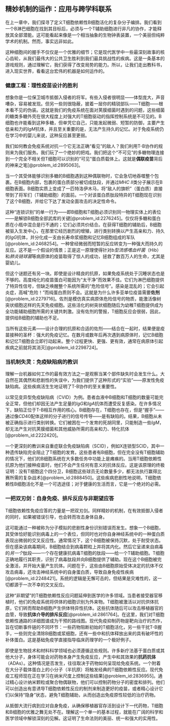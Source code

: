## 精妙机制的运作：应用与跨学科联系

在上一章中，我们探寻了定义T细胞依赖性B细胞活化的复杂分子编排。我们看到一个B淋巴细胞在找到其目标后，必须与一个T辅助细胞进行非凡的协作，才能释放其全部潜能。这可能看起来像是一个相当抽象的生物钟表装置，一个美丽但纯粹学术的机制。然而，事实远非如此。

这种细胞间的握手不仅仅是一个优雅的细节；它是现代医学中一些最深刻故事的核心齿轮，从我们最伟大的公共卫生胜利到我们最具挑战性的疾病。这是一条基本的游戏规则，通过理解它，我们获得了改变局势的能力。所以，让我们走出教科书，进入现实世界，看看这台宏伟的机器是如何运作的。

### 健康工程：理性疫苗设计的胜利

想象你是一位保卫城市抵御入侵者的将军。有些入侵者很明显——体型庞大，声音嘈杂，容易被发现。但另一些则很隐蔽，披着一层你的精锐部队——T细胞——根本看不见的伪装。这就是我们的免疫系统在面对荚膜细菌时遇到的问题，这些细菌的糖类多糖外壳在很大程度上对强大的T细胞驱动的指挥控制系统是不可见的。B细胞也许能看到这种多糖，但单凭它自己，只能发起微弱、短暂的防御，主要产生低亲和力的$IgM$抗体，并且至关重要的是，无法产生持久的记忆。对于免疫系统仍在学习中的婴儿来说，这种反应甚至更弱。

我们如何教会免疫系统对抗一个它无法正确“看见”的敌人？我们利用T-B协作的规则来为我们服务。我们玩了一个绝妙的把戏。我们把这个“不可见”的多糖物理连接到一个完全不相关但T细胞可以识别的“可见”蛋白质载体上。这就是**偶联疫苗**背后的神来之笔[@problem_id:2895063]。

当一个其受体能够识别多糖的B细胞遇到这种偶联物时，它会急切地吞噬整个包裹。在B细胞内部，包裹的蛋白质部分被切成肽段，并通过$MHC$ $II$类分子展示在B细胞表面。B细胞实质上变成了一匹特洛伊木马，将“敌人的旗帜”（蛋白质）直接带到了将军们（T辅助细胞）的面前。一个对该蛋白质肽段特异的T细胞现在识别了这个B细胞，并给它下达了发动全面攻击的决定性命令。

这种“连锁识别”的单一行为——即B细胞和T细胞必须识别同一物理实体上的表位——是解锁B细胞全部武库的关键[@problem_id:2276245]。仅仅将多糖和蛋白质在小瓶中混合是行不通的；它们必须共价结合。在获得T细胞的辅助后，B细胞被驱入生发中心，在那里它经历剧烈的增殖，进行类别转换以产生高亲和力、持久的$IgG$抗体，并分化成一支由长寿命浆细胞和记忆B细胞组成的军队[@problem_id:2468254]。一种曾经微弱而短暂的反应转变为一种强大而持久的反应。这不是一个假设的情景；正是这一原理使得针对*b型流感嗜血杆菌*（Hib）和*肺炎链球菌*等病原体的疫苗取得了惊人的成功，拯救了数百万人的生命，尤其是婴幼儿。

但这个谜题还有另一块。即使是设计精良的抗原，如果免疫系统处于沉睡状态也是不够的。高度纯化的疫苗蛋白可能因为“太干净”而效果不佳。它们为淋巴细胞提供了特异性信号，但缺乏唤醒整个系统所需的“危险信号”。感染是混乱的；它会引起炎症，高喊“危险！”而纯蛋白质则不会。这就是为什么许多亚单位疫苗需要**佐剂**[@problem_id:2279716]。佐剂是模仿真实病原体危险信号的物质，能激活像树突状细胞这样的先天免疫细胞。这些活化的树突状细胞随后为幼稚T细胞提供成为全功能辅助细胞所需的关键共刺激。没有佐剂的警报，T细胞反应会很弱，因此，提供给B细胞的辅助也不足。

当所有这些元素——设计合理的抗原和合适的佐剂——结合在一起时，结果便是疫苗接种的圣杯：强大的免疫记忆。在数月或数年后再次遇到病原体时，记忆B细胞和记忆T细胞会立即行动起来。整个过程更快、更强、更有效，通常在病原体引起疾病之前就将其消灭[@problem_id:2298724]。

### 当机制失灵：免疫缺陷病的教训

理解一台机器如何工作的最有效方法之一是观察当某个部件缺失时会发生什么。大自然在其偶然和悲剧性的失误中，为我们提供了这种形式的“实验”——原发性免疫缺陷病。这些疾病活生生地证明了T-B协作的至关重要性。

以常见变异型免疫缺陷病（CVID）为例。患者血液中B细胞和T细胞的数量可能完全正常，但他们却因无法产生足量的$IgG$和$IgA$抗体而遭受反复感染。在许多情况下，缺陷正位于T-B相互作用的核心。B细胞存在，T细胞也存在，但是“握手”——通过像$CD40$配体这样的分子进行的信号传导——是有缺陷的。结果，B细胞从未被正确指示进行类别转换。它们被困在一个发育的死胡同里，只能制造一些$IgM$，却无法产生对抗荚膜细菌和其他威胁所需的高亲和力、特化抗体[@problem_id:2222420]。

一个更深刻的教训来自重症联合免疫缺陷病（SCID），例如X连锁型SCID，其中一种遗传缺陷完全阻止了T细胞的发育。这些患者有B细胞，但在完全没有T细胞辅助的情况下，他们的B细胞系统在大多数任务中功能上是瘫痪的。当用T细胞依赖性抗原为他们接种疫苗时，他们不会产生任何有意义的抗体反应。这是该原理的终极证明：没有T细胞这个四分卫，B细胞这些球员无论数量多少，都无法执行赢得比赛所需的复杂战术[@problem_id:2888450]。这些疾病悲剧性地说明，T细胞依赖性B细胞活化不是一个可选途径；对于健康的生活而言，它是一个绝对的必需。

### 一把双刃剑：自身免疫、排斥反应与非期望应答

T细胞依赖性免疫应答的力量是一把双刃剑。同样精妙的机制，在有效抵御入侵者的同时，如果被错误引导，也会转而攻击身体自身。

这可能通过一种被称为分子模拟的悲剧性身份识别错误而发生。想象一个B细胞，其受体恰好能识别病毒上的一个表位，但同时也对你自身神经系统中的一种蛋白质表现出微弱的交叉反应性。通常情况下，这个B细胞被保持沉默，处于耐受状态。但在感染该病毒期间，B细胞结合到病毒颗粒上并将其内化。然后它呈递来自病毒的*另一个*肽段——一个存在健康抗病毒T细胞的肽段——给一个T辅助细胞。T细胞正确地履行其职责，识别了病毒肽段并向B细胞提供了辅助。现在这个B细胞被完全激活，并开始大量产生抗体。问题在于，这些由B细胞原始受体决定的抗体不仅攻击病毒，还攻击神经系统中的自身蛋白质，导致自身免疫性疾病[@problem_id:2248421]。系统的逻辑是无懈可击的，但结果是灾难性的，这一切都源于一次不幸的交叉反应。

这种“非期望”的T细胞依赖性反应问题延伸到医学的许多领域。当患者接受器官移植时，他们的免疫系统将供体的细胞识别为外来物。T细胞被激活以对抗供体抗原，它们转而帮助B细胞产生供体特异性抗体。这些抗体随后可以攻击移植器官的血管，导致**抗体介导的排斥反应**[@problem_id:2861764]。在这里，我们对T细胞依赖性通路的详细图谱成为干预的路线图。现代免疫抑制药物是靶向治疗的杰作，旨在切断事件链的不同环节：一些药物阻断初始的T细胞活化，另一些干扰T-B握手，一些则完全清除B细胞或浆细胞，还有一些中和抗体释放出来的具有破坏性的补体蛋白。这是基础免疫学直接指导临床药理学的一个极好例子。

即使是生物技术和材料科学领域也必须遵循这些规则。许多新疗法基于蛋白质或其他大分子，身体可能会对药物本身产生免疫反应，产生中和其效果的**抗药抗体**（ADAs）。这种情况是否发生，往往取决于药物如何呈现给免疫系统。一个附着在大分子载体蛋白上的小分子（半抗原）将触发经典的T细胞依赖性反应。现代免疫工程师现在正在学习在纳米尺度上控制这些结果[@problem_id:2836955]。通过精心设计纳米颗粒或聚合物偶联物，他们可以控制药物分子的密度和排列。他们可以创造出有意诱导T细胞依赖性反应的制剂来制造更好的疫苗，或者精心设计它们以保持“隐身”状态，避免T细胞辅助，从而创造出免疫原性较低的治疗药物。

从抵御大流行病到应对自身免疫，从确保移植器官存活到设计下一代药物，T细胞和B细胞的优雅之舞无处不在。理解这一个单一的基本过程，就能在广阔的科学和医学领域中解锁深刻的见解。这证明了生命法则的美丽、统一和强大的实用性。